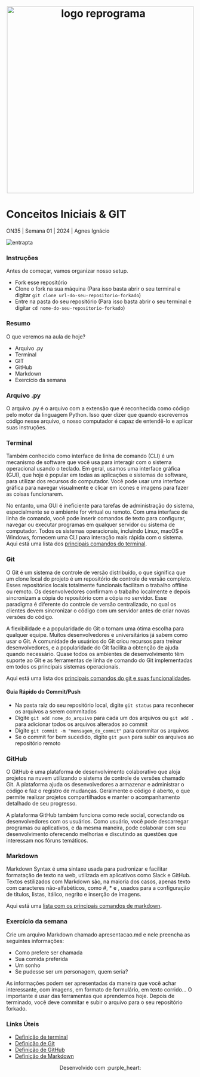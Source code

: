 <h1 align="center">
  <img src="[assets/reprograma-fundos-claros.png](https://github.com/palomaavena/reprograma/blob/main/on35/assets/reprograma-fundos-claros.png?raw=true)" alt="logo reprograma" width="500"> 
</h1>

# Conceitos Iniciais & GIT

ON35 | Semana 01 | 2024 | Agnes Ignácio

![entrapta](https://static.wikia.nocookie.net/ad1ba8f8-d808-4eab-bf10-070bccba586f/scale-to-width/755)

### Instruções
Antes de começar, vamos organizar nosso setup.
* Fork esse repositório 
* Clone o fork na sua máquina (Para isso basta abrir o seu terminal e digitar `git clone url-do-seu-repositorio-forkado`)
* Entre na pasta do seu repositório (Para isso basta abrir o seu terminal e digitar `cd nome-do-seu-repositorio-forkado`)

### Resumo
O que veremos na aula de hoje?
* Arquivo .py
* Terminal
* GIT
* GitHub
* Markdown
* Exercício da semana


### Arquivo .py
O arquivo .py é o arquivo com a extensão que é reconhecida como código pelo motor da linguagem Python. Isso quer dizer que quando escrevemos código nesse arquivo, o nosso computador é capaz de entendê-lo e aplicar suas instruções.


### Terminal
Também conhecido como interface de linha de comando (CLI) é um mecanismo de software que você usa para interagir com o sistema operacional usando o teclado. Em geral, usamos uma interface gráfica (GUI), que hoje é popular em todas as aplicações e sistemas de software, para utilizar dos recursos do computador. Você pode usar uma interface gráfica para navegar visualmente e clicar em ícones e imagens para fazer as coisas funcionarem. 

No entanto, uma GUI é ineficiente para tarefas de administração do sistema, especialmente se o ambiente for virtual ou remoto. Com uma interface de linha de comando, você pode inserir comandos de texto para configurar, navegar ou executar programas em qualquer servidor ou sistema de computador. Todos os sistemas operacionais, incluindo Linux, macOS e Windows, fornecem uma CLI para interação mais rápida com o sistema. Aqui está uma lista dos [principais comandos do terminal](https://dtnetwork.com.br/comandos-basicos-do-cmd/).


### Git
O Git é um sistema de controle de versão distribuído, o que significa que um clone local do projeto é um repositório de controle de versão completo. Esses repositórios locais totalmente funcionais facilitam o trabalho offline ou remoto. Os desenvolvedores confirmam o trabalho localmente e depois sincronizam a cópia do repositório com a cópia no servidor. Esse paradigma é diferente do controle de versão centralizado, no qual os clientes devem sincronizar o código com um servidor antes de criar novas versões do código.

A flexibilidade e a popularidade do Git o tornam uma ótima escolha para qualquer equipe. Muitos desenvolvedores e universitários já sabem como usar o Git. A comunidade de usuários do Git criou recursos para treinar desenvolvedores, e a popularidade do Git facilita a obtenção de ajuda quando necessário. Quase todos os ambientes de desenvolvimento têm suporte ao Git e as ferramentas de linha de comando do Git implementadas em todos os principais sistemas operacionais.

Aqui está uma lista dos [principais comandos do git e suas funcionalidades](https://www.freecodecamp.org/portuguese/news/10-comandos-do-git-que-todo-desenvolvedor-deveria-conhecer/).

#### Guia Rápido do Commit/Push
* Na pasta raiz do seu repositório local, digite `git status` para reconhecer os arquivos a serem commitados
* Digite `git add nome_do_arquivo` para cada um dos arquivos ou `git add .` para adicionar todos os arquivos alterados ao commit
* Digite `git commit -m "mensagem_do_commit"` para commitar os arquivos
* Se o commit for bem sucedido, digite `git push` para subir os arquivos ao repositório remoto

### GitHub
O GitHub é uma plataforma de desenvolvimento colaborativo que aloja projetos na nuvem utilizando o sistema de controle de versões chamado Git. A plataforma ajuda os desenvolvedores a armazenar e administrar o código e faz o registro de mudanças. Geralmente o código é aberto, o que permite realizar projetos compartilhados e manter o acompanhamento detalhado de seu progresso.

A plataforma GitHub também funciona como rede social, conectando os desenvolvedores com os usuários. Como usuário, você pode descarregar programas ou aplicativos, e da mesma maneira, pode colaborar com seu desenvolvimento oferecendo melhorias e discutindo as questões que interessam nos fóruns temáticos.


### Markdown
Markdown Syntax é uma sintaxe usada para padronizar e facilitar formatação de texto na web, utilizada em aplicativos como Slack e GitHub. Textos estilizados com Markdown são, na maioria dos casos, apenas texto com caracteres não-alfabéticos, como #, \* e ![](), usados para a configuração de títulos, listas, itálico, negrito e inserção de imagens.

Aqui está uma [lista com os principais comandos de markdown](https://docs.pipz.com/central-de-ajuda/learning-center/guia-basico-de-markdown#open).

### Exercício da semana
Crie um arquivo Markdown chamado apresentacao.md e nele preencha as seguintes informações:
 * Como prefere ser chamada
 * Sua comida preferida
 * Um sonho
 * Se pudesse ser um personagem, quem seria?

As informações podem ser apresentadas da maneira que você achar interessante, com imagens, em formato de formulário, em texto corrido... O importante é usar das ferramentas que aprendemos hoje.
Depois de terminado, você deve commitar e subir o arquivo para o seu repositório forkado.

### Links Úteis
- [Definição de terminal](https://aws.amazon.com/pt/what-is/cli/#:~:text=Uma%20interface%20de%20linha%20de,aplica%C3%A7%C3%B5es%20e%20sistemas%20de%20software.)
- [Definição de Git](https://learn.microsoft.com/pt-br/devops/develop/git/what-is-git)
- [Definição de GitHub](https://ebaconline.com.br/blog/o-que-e-github)
- [Definição de Markdown](https://docs.pipz.com/central-de-ajuda/learning-center/guia-basico-de-markdown#open)


<p align="center">
Desenvolvido com :purple_heart:  
</p>
